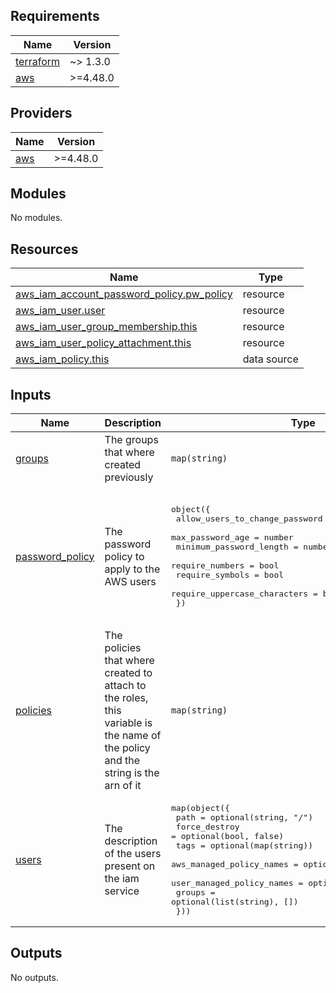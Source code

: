 <!-- BEGIN_TF_DOCS -->
## Requirements

| Name | Version |
|------|---------|
| <a name="requirement_terraform"></a> [terraform](#requirement\_terraform) | ~> 1.3.0 |
| <a name="requirement_aws"></a> [aws](#requirement\_aws) | >=4.48.0 |

## Providers

| Name | Version |
|------|---------|
| <a name="provider_aws"></a> [aws](#provider\_aws) | >=4.48.0 |

## Modules

No modules.

## Resources

| Name | Type |
|------|------|
| [aws_iam_account_password_policy.pw_policy](https://registry.terraform.io/providers/hashicorp/aws/latest/docs/resources/iam_account_password_policy) | resource |
| [aws_iam_user.user](https://registry.terraform.io/providers/hashicorp/aws/latest/docs/resources/iam_user) | resource |
| [aws_iam_user_group_membership.this](https://registry.terraform.io/providers/hashicorp/aws/latest/docs/resources/iam_user_group_membership) | resource |
| [aws_iam_user_policy_attachment.this](https://registry.terraform.io/providers/hashicorp/aws/latest/docs/resources/iam_user_policy_attachment) | resource |
| [aws_iam_policy.this](https://registry.terraform.io/providers/hashicorp/aws/latest/docs/data-sources/iam_policy) | data source |

## Inputs

| Name | Description | Type | Default | Required |
|------|-------------|------|---------|:--------:|
| <a name="input_groups"></a> [groups](#input\_groups) | The groups that where created previously | `map(string)` | n/a | yes |
| <a name="input_password_policy"></a> [password\_policy](#input\_password\_policy) | The password policy to apply to the AWS users | <pre>object({<br>    allow_users_to_change_password  = bool<br>    max_password_age                = number<br>    minimum_password_length         = number<br>    require_numbers                 = bool<br>    require_symbols                 = bool<br>    require_uppercase_characters    = bool<br>  })</pre> | <pre>{<br>  "allow_users_to_change_password": true,<br>  "max_password_age": 90,<br>  "minimum_password_length": 9,<br>  "require_lowercase_characters": true,<br>  "require_numbers": true,<br>  "require_symbols": true,<br>  "require_uppercase_characters": true<br>}</pre> | no |
| <a name="input_policies"></a> [policies](#input\_policies) | The policies that where created to attach to the roles, this variable is the name of the policy and the string is the arn of it | `map(string)` | n/a | yes |
| <a name="input_users"></a> [users](#input\_users) | The description of the users present on the iam service | <pre>map(object({<br>    path = optional(string, "/")<br>    force_destroy = optional(bool, false)<br>    tags = optional(map(string))<br>    aws_managed_policy_names = optional(list(string), [])<br>    user_managed_policy_names = optional(list(string), [])<br>    groups = optional(list(string), [])<br>  }))</pre> | n/a | yes |

## Outputs

No outputs.
<!-- END_TF_DOCS -->